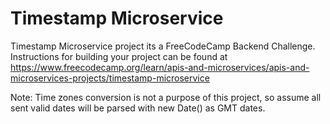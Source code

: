 # Timestamp Microservice

Timestamp Microservice project its a FreeCodeCamp Backend Challenge.
 Instructions for building your project can be found at https://www.freecodecamp.org/learn/apis-and-microservices/apis-and-microservices-projects/timestamp-microservice

 Note: Time zones conversion is not a purpose of this project, so assume all sent valid dates will be parsed with new Date() as GMT dates.

